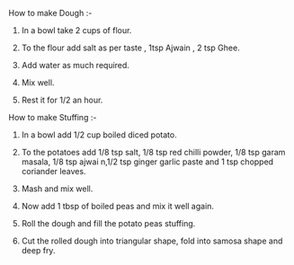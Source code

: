 How to make Dough :-

1) In a bowl take 2 cups of flour. 

2) To the flour add salt as per taste , 1tsp Ajwain , 2 tsp Ghee.

3) Add water as much required.

3) Mix well.

4) Rest it for 1/2 an hour. 

How to make Stuffing :-

1) In a bowl add 1/2 cup boiled diced potato.

2) To the potatoes add 1/8 tsp salt, 1/8 tsp red chilli powder, 1/8 tsp garam masala, 1/8 tsp ajwai n,1/2 tsp ginger garlic paste and 1 tsp chopped coriander leaves.

3) Mash and mix well.

4) Now add 1 tbsp of boiled peas and mix it well again.

5) Roll the dough and fill the potato peas stuffing.

6) Cut the rolled dough into triangular shape, fold into samosa shape and deep fry.

